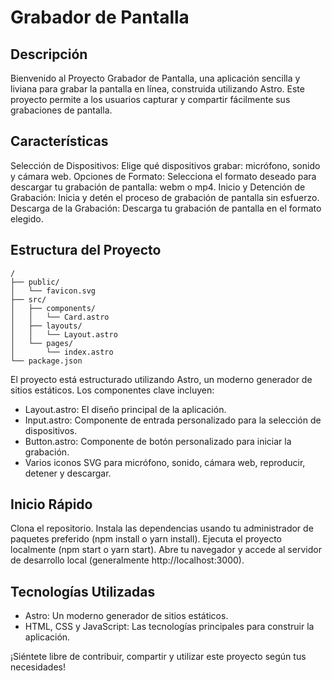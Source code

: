 # Grabador de Pantalla

## Descripción

Bienvenido al Proyecto Grabador de Pantalla, una aplicación sencilla y liviana para grabar la pantalla en línea, construida utilizando Astro. Este proyecto permite a los usuarios capturar y compartir fácilmente sus grabaciones de pantalla.

## Características

Selección de Dispositivos: Elige qué dispositivos grabar: micrófono, sonido y cámara web.
Opciones de Formato: Selecciona el formato deseado para descargar tu grabación de pantalla: webm o mp4.
Inicio y Detención de Grabación: Inicia y detén el proceso de grabación de pantalla sin esfuerzo.
Descarga de la Grabación: Descarga tu grabación de pantalla en el formato elegido.

## Estructura del Proyecto

```text
/
├── public/
│   └── favicon.svg
├── src/
│   ├── components/
│   │   └── Card.astro
│   ├── layouts/
│   │   └── Layout.astro
│   └── pages/
│       └── index.astro
└── package.json
```

El proyecto está estructurado utilizando Astro, un moderno generador de sitios estáticos. Los componentes clave incluyen:

- Layout.astro: El diseño principal de la aplicación.
- Input.astro: Componente de entrada personalizado para la selección de dispositivos.
- Button.astro: Componente de botón personalizado para iniciar la grabación.
- Varios iconos SVG para micrófono, sonido, cámara web, reproducir, detener y descargar.

## Inicio Rápido

Clona el repositorio.
Instala las dependencias usando tu administrador de paquetes preferido (npm install o yarn install).
Ejecuta el proyecto localmente (npm start o yarn start).
Abre tu navegador y accede al servidor de desarrollo local (generalmente http://localhost:3000).

## Tecnologías Utilizadas

- Astro: Un moderno generador de sitios estáticos.
- HTML, CSS y JavaScript: Las tecnologías principales para construir la aplicación.

¡Siéntete libre de contribuir, compartir y utilizar este proyecto según tus necesidades!
